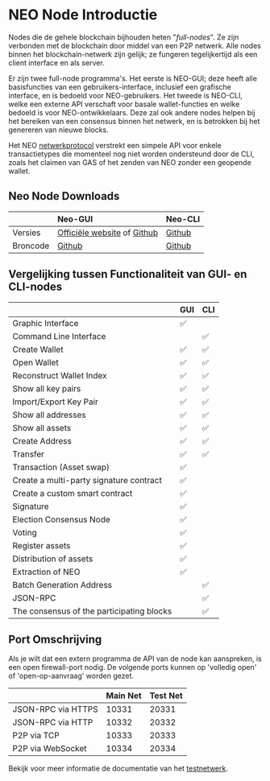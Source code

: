 # NEO Node Introductie
Nodes die de gehele blockchain bijhouden heten "*full-nodes*". Ze zijn verbonden met de blockchain door middel van een P2P netwerk. Alle nodes binnen het blockchain-netwerk zijn gelijk; ze fungeren tegelijkertijd als een client interface en als server.

Er zijn twee full-node programma's. Het eerste is NEO-GUI; deze heeft alle basisfuncties van een gebruikers-interface, inclusief een grafische interface, en is bedoeld voor NEO-gebruikers. Het tweede is NEO-CLI, welke een externe API verschaft voor basale wallet-functies en welke bedoeld is voor NEO-ontwikkelaars. Deze zal ook andere nodes helpen bij het bereiken van een consensus binnen het netwerk, en is betrokken bij het genereren van nieuwe blocks.

Het NEO [netwerkprotocol](network-protocol.md) verstrekt een simpele API voor enkele transactietypes die momenteel nog niet worden ondersteund door de CLI, zoals het claimen van GAS of het zenden van NEO zonder een geopende wallet.

## Neo Node Downloads

|          |                    Neo-GUI                       |                      Neo-CLI                     |
| -------- | :----------------------------------------------- | ------------------------------------------------ |
| Versies  | [Officiële website](https://www.neo.org/download) of [Github](https://github.com/neo-project/neo-gui/releases) | [Github](https://github.com/neo-project/neo-cli/releases) |
| Broncode | [Github](https://github.com/neo-project/neo-gui) | [Github](https://github.com/neo-project/neo-cli) |

## Vergelijking tussen Functionaliteit van GUI- en CLI-nodes

|           | GUI  | CLI  |
| --------- | ---- | ---- |
| Graphic Interface | ✅    |      |
| Command Line Interface |      | ✅    |
| Create Wallet | ✅    | ✅    |
| Open Wallet | ✅    | ✅  |
| Reconstruct Wallet Index | ✅    | ✅    |
| Show all key pairs | ✅    | ✅    |
| Import/Export Key Pair | ✅    | ✅    |
| Show all addresses | ✅    | ✅    |
| Show all assets | ✅    | ✅    |
| Create Address | ✅    | ✅    |
| Transfer | ✅    | ✅    |
| Transaction (Asset swap)  | ✅    |      |
| Create a multi-party signature contract | ✅    |      |
| Create a custom smart contract | ✅    |      |
| Signature | ✅    |      |
| Election Consensus Node | ✅    |      |
| Voting | ✅    |      |
| Register assets | ✅    |      |
| Distribution of assets | ✅    |      |
| Extraction of NEO | ✅    |      |
| Batch Generation Address  |      | ✅    |
| JSON-RPC |      | ✅    |
| The consensus of the participating blocks |      | ✅    |

## Port Omschrijving

Als je wilt dat een extern programma de API van de node kan aanspreken, is een open firewall-port nodig. De volgende ports kunnen op 'volledig open' of 'open-op-aanvraag' worden gezet.

|                    | Main Net | Test Net |
| ------------------ | ------------ | ------------- |
| JSON-RPC via HTTPS | 10331        | 20331         |
| JSON-RPC via HTTP  | 10332        | 20332         |
| P2P via TCP        | 10333        | 20333         |
| P2P via WebSocket  | 10334        | 20334         |

Bekijk voor meer informatie de documentatie van het [testnetwerk](testnet.md).
